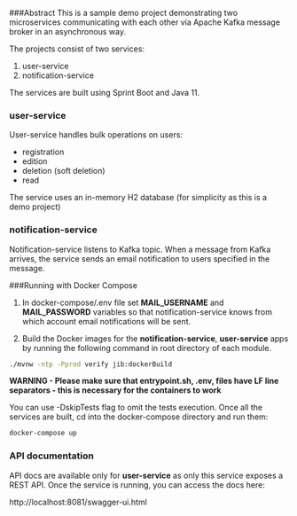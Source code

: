 ###Abstract
This is a sample demo project demonstrating two microservices communicating with each other 
via Apache Kafka message broker in an asynchronous way.

The projects consist of two services:
1. user-service
2. notification-service

The services are built using Sprint Boot and Java 11.

### user-service
User-service handles bulk operations on users:
- registration
- edition
- deletion (soft deletion)
- read

The service uses an in-memory H2 database (for simplicity as this is a demo project)

### notification-service
Notification-service listens to Kafka topic. When a message from Kafka arrives, the service
sends an email notification to users specified in the message.

###Running with Docker Compose

1. In docker-compose/.env file set **MAIL_USERNAME** and **MAIL_PASSWORD** variables so that
notification-service knows from which account email notifications will be sent.

2. Build the Docker images for the **notification-service**, **user-service** apps by running the following command in root directory of each module.
```bash
./mvnw -ntp -Pprod verify jib:dockerBuild
```
**WARNING - Please make sure that entrypoint.sh, .env,  files have LF line separators - this is necessary for the containers to work**

You can use -DskipTests flag to omit the tests execution.
Once all the services are built, cd into the docker-compose directory and run them:
```bash
docker-compose up
```
### API documentation
API docs are available only for **user-service** as only this service exposes a REST API.
Once the service is running, you can access the docs here:

http://localhost:8081/swagger-ui.html
